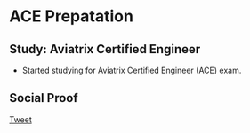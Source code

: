 
# ACE Prepatation

## Study: Aviatrix Certified Engineer 

- Started studying for Aviatrix Certified Engineer (ACE) exam.

## Social Proof

[Tweet](https://twitter.com/SudhaKishoreBC/status/1294857991980638208)

